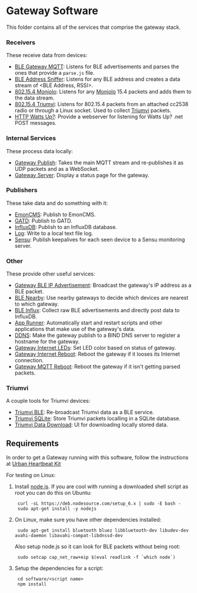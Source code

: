 Gateway Software
================

This folder contains all of the services that comprise
the gateway stack.

### Receivers

These receive data from devices:

- [BLE Gateway MQTT](https://github.com/lab11/gateway/tree/master/software/ble-gateway-mqtt):
Listens for BLE advertisements and parses the ones that provide a `parse.js` file.
- [BLE Address Sniffer](https://github.com/lab11/gateway/tree/master/software/ble-address-sniffer):
Listens for any BLE address and creates a data stream of <BLE Address, RSSI>.
- [802.15.4 Monjolo](https://github.com/lab11/gateway/tree/master/software/ieee802154-monjolo-gateway):
Listens for any [Monjolo](https://github.com/lab11/monjolo) 15.4 packets and adds them to the data
stream.
- [802.15.4 Triumvi](https://github.com/lab11/gateway/tree/master/software/ieee802154-triumvi-gateway):
Listens for 802.15.4 packets from an attached cc2538 radio or through a Linux socket. Used to collect
[Triumvi](https://github.com/lab11/g2) packets.
- [HTTP Watts Up?](https://github.com/lab11/gateway/tree/master/software/http-wattsup-gateway):
Provide a webserver for listening for Watts Up? .net POST messages.

### Internal Services

These process data locally:

- [Gateway Publish](https://github.com/lab11/gateway/tree/master/software/gateway-publish):
Takes the main MQTT stream and re-publishes it as UDP packets and as a WebSocket.
- [Gateway Server](https://github.com/lab11/gateway/tree/master/software/gateway-server):
Display a status page for the gateway.

### Publishers

These take data and do something with it:

- [EmonCMS](https://github.com/lab11/gateway/tree/master/software/gateway-mqtt-emoncms):
Publish to EmonCMS.
- [GATD](https://github.com/lab11/gateway/tree/master/software/gateway-mqtt-gatd):
Publish to GATD.
- [InfluxDB](https://github.com/lab11/gateway/tree/master/software/gateway-mqtt-influxdb):
Publish to an InfluxDB database.
- [Log](https://github.com/lab11/gateway/tree/master/software/gateway-mqtt-log):
Write to a local text file log.
- [Sensu](https://github.com/lab11/gateway/tree/master/software/gateway-mqtt-sensu):
Publish keepalives for each seen device to a Sensu monitoring server.

### Other

These provide other useful services:

- [Gateway BLE IP Advertisement](https://github.com/lab11/gateway/tree/master/software/adv-gateway-ip):
Broadcast the gateway's IP address as a BLE packet.
- [BLE Nearby](https://github.com/lab11/gateway/tree/master/software/ble-nearby):
Use nearby gateways to decide which devices are nearest to which gateway.
- [BLE Influx](https://github.com/lab11/gateway/tree/master/software/ble-influx):
Collect raw BLE advertisements and directly post data to InfluxDB.
- [App Runner](https://github.com/lab11/gateway/tree/master/software/app-runner):
Automatically start and restart scripts and other applications that make use
of the gateway's data.
- [DDNS](https://github.com/lab11/gateway/tree/master/software/ddns):
Make the gateway publish to a BIND DNS server to register a hostname
for the gateway.
- [Gateway Internet LEDs](https://github.com/lab11/gateway/tree/master/software/gateway-internet-leds):
Set LED color based on status of gateway.
- [Gateway Internet Reboot](gateway-internet-reboot):
Reboot the gateway if it looses its Internet connection.
- [Gateway MQTT Reboot](gateway-mqtt-reboot):
Reboot the gateway if it isn't getting parsed packets.

### Triumvi

A couple tools for Triumvi devices:

- [Triumvi BLE](https://github.com/lab11/gateway/tree/master/software/gateway-triumvi-ble):
Re-broadcast Triumvi data as a BLE service.
- [Triumvi SQLite](https://github.com/lab11/gateway/tree/master/software/gateway-triumvi-sqlite):
Store Triumvi packets localling in a SQLite database.
- [Triumvi Data Download](https://github.com/lab11/gateway/tree/master/software/gateway-triumvi-server):
UI for downloading locally stored data.

## Requirements

In order to get a Gateway running with this software, follow the instructions at [Urban Heartbeat Kit](https://github.com/terraswarm/urban-heartbeat-kit)

For testing on Linux:

1. Install [node.js](https://nodejs.org/en/download/). If you are cool with
running a downloaded shell script as root you can do this on Ubuntu:

        curl -sL https://deb.nodesource.com/setup_6.x | sudo -E bash -
        sudo apt-get install -y nodejs

2. On Linux, make sure you have other dependencies installed:

        sudo apt-get install bluetooth bluez libbluetooth-dev libudev-dev avahi-daemon libavahi-compat-libdnssd-dev

    Also setup node.js so it can look for BLE packets without being root:

        sudo setcap cap_net_raw+eip $(eval readlink -f `which node`)

3. Setup the dependencies for a script:

        cd software/<script name>
        npm install
